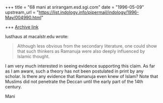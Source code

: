 +++
title = "68 mani at srirangam.esd.sgi.com"
date = "1996-05-09"
upstream_url = "https://list.indology.info/pipermail/indology/1996-May/004990.html"

+++
[Archive link](https://list.indology.info/pipermail/indology/1996-May/004990.html)


lusthaus at macalstr.edu wrote:
> Although less obvious from
> the secondary
> literature, one could show that such thinkers as Ramanuja
> were also deeply
> influenced by Islamic thought.

I am very much interested in seeing evidence supporting
this claim. As far as I am aware, such a theory has not
been postulated in print by any scholar. Is there any
evidence that Ramanuja even knew of Islam? Note that
Muslims did not penetrate the Deccan until the early
part of the 14th century.

Mani




